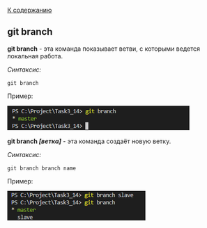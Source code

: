 [К содержанию](./redme.md)

## git branch
**git branch** - эта команда показывает ветви, с которыми ведется локальная работа.

_Cинтаксис:_
```
git branch
```

Пример:

![git branch.png](./assets/git%20branch.png)

**git branch *[ветка]*** - эта команда создаёт новую ветку.

_Cинтаксис:_
```
git branch branch name
```
Пример:

![git branch slave.png](./assets/git%20branch%20slave.png)